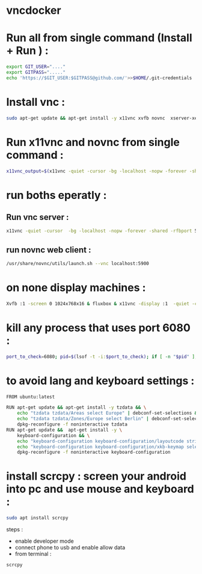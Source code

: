 # vncdocker
# Run all from single command (Install + Run ) : 
```bash
export GIT_USER="...."
export GITPASS="....."
echo 'https://$GIT_USER:$GITPASS@github.com/'>>$HOME/.git-credentials
```

# Install vnc  : 
```bash
sudo apt-get update && apt-get install -y x11vnc xvfb novnc  xserver-xephyr
```
# Run x11vnc and novnc from single command  : 
```bash
x11vnc_output=$(x11vnc -quiet -cursor -bg -localhost -nopw -forever -shared --multiptr) && port=$(echo "$x11vnc_output" | grep -oP 'PORT=\K\d+') && echo "PORT value: $port" && /usr/share/novnc/utils/launch.sh --vnc localhost:$port
```


# run boths eperatly : 

## Run vnc server : 
```bash
x11vnc -quiet -cursor  -bg -localhost -nopw -forever -shared -rfbport 5900 --multiptr 
```
## run novnc web client  : 
```bash
/usr/share/novnc/utils/launch.sh --vnc localhost:5900
```
# on none display machines  : 
```bash
Xvfb :1 -screen 0 1024x768x16 & fluxbox & x11vnc -display :1  -quiet -cursor  -bg -localhost -nopw -forever -shared --multiptr -create
```
# kill any process that uses port 6080 : 
```bash
port_to_check=6080; pid=$(lsof -t -i:$port_to_check); if [ -n "$pid" ]; then echo "Process using port $port_to_check found with PID: $pid"; kill $pid; echo "Process with PID $pid terminated."; else echo "No process found using port $port_to_check."; fi
```

# to avoid lang and keyboard settings  : 
```bash
FROM ubuntu:latest

RUN apt-get update && apt-get install -y tzdata && \
    echo "tzdata tzdata/Areas select Europe" | debconf-set-selections && \
    echo "tzdata tzdata/Zones/Europe select Berlin" | debconf-set-selections && \
    dpkg-reconfigure -f noninteractive tzdata
RUN apt-get update &&  apt-get install -y \
    keyboard-configuration && \
    echo "keyboard-configuration keyboard-configuration/layoutcode string us" | debconf-set-selections && \
    echo "keyboard-configuration keyboard-configuration/xkb-keymap select us" | debconf-set-selections && \
    dpkg-reconfigure -f noninteractive keyboard-configuration

```
# install scrcpy :  screen your android into pc and use mouse and keyboard  : 
```bash
sudo apt install scrcpy
```
steps : 
*    enable developer mode
*    connect phone to usb and enable allow data
*    from terminal  :
```bash
scrcpy
```



